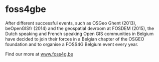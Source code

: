 # foss4gbe

After different successful events, such as OSGeo Ghent (2013), beOpenGISfr (2014) and the geospatial devroom at FOSDEM (2015), the Dutch speaking and French speaking Open GIS communities in Belgium have decided to join their forces in a Belgian chapter of the OSGEO foundation and to organise a FOSS4G Belgium event every year.

Find our more at www.foss4g.be
